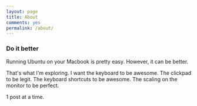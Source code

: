 ```yaml
---
layout: page
title: About
comments: yes
permalink: /about/
---
```



### Do it better

Running Ubuntu on your Macbook is pretty easy. However, it can be better.

That's what I'm exploring. I want the keyboard to be awesome. The clickpad to
be legit. The keyboard shortcuts to be awesome. The scaling on the monitor to
be perfect.

1 post at a time.

